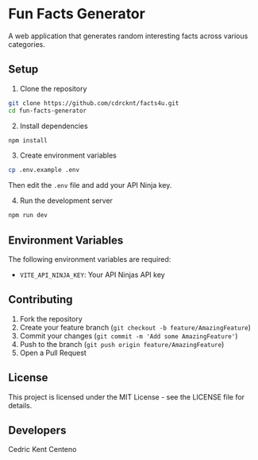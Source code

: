 # Fun Facts Generator

A web application that generates random interesting facts across various categories.

## Setup

1. Clone the repository
```bash
git clone https://github.com/cdrcknt/facts4u.git
cd fun-facts-generator
```

2. Install dependencies
```bash
npm install
```

3. Create environment variables
```bash
cp .env.example .env
```
Then edit the `.env` file and add your API Ninja key.

4. Run the development server
```bash
npm run dev
```

## Environment Variables

The following environment variables are required:

- `VITE_API_NINJA_KEY`: Your API Ninjas API key


## Contributing

1. Fork the repository
2. Create your feature branch (`git checkout -b feature/AmazingFeature`)
3. Commit your changes (`git commit -m 'Add some AmazingFeature'`)
4. Push to the branch (`git push origin feature/AmazingFeature`)
5. Open a Pull Request

## License

This project is licensed under the MIT License - see the LICENSE file for details.

## Developers

Cedric Kent Centeno